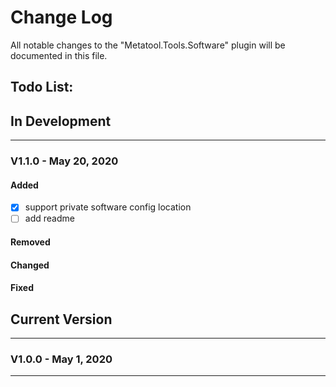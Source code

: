 # Change Log
All notable changes to the "Metatool.Tools.Software" plugin will be documented in this file.

## Todo List:
## In Development
---
### V1.1.0 - May 20, 2020
#### Added
 - [x] support private software config location
 - [ ] add readme
#### Removed
#### Changed
#### Fixed

## Current Version
---
### V1.0.0 - May 1, 2020

---